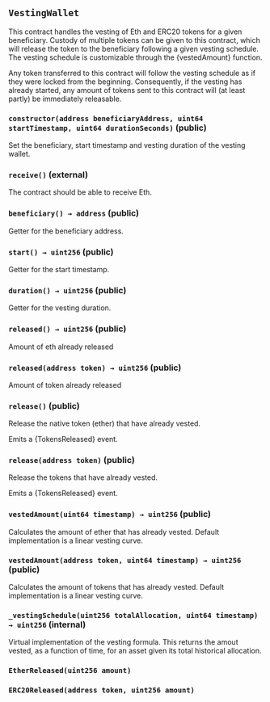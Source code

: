 ## `VestingWallet`



This contract handles the vesting of Eth and ERC20 tokens for a given beneficiary. Custody of multiple tokens
can be given to this contract, which will release the token to the beneficiary following a given vesting schedule.
The vesting schedule is customizable through the {vestedAmount} function.

Any token transferred to this contract will follow the vesting schedule as if they were locked from the beginning.
Consequently, if the vesting has already started, any amount of tokens sent to this contract will (at least partly)
be immediately releasable.


### `constructor(address beneficiaryAddress, uint64 startTimestamp, uint64 durationSeconds)` (public)



Set the beneficiary, start timestamp and vesting duration of the vesting wallet.

### `receive()` (external)



The contract should be able to receive Eth.

### `beneficiary() → address` (public)



Getter for the beneficiary address.

### `start() → uint256` (public)



Getter for the start timestamp.

### `duration() → uint256` (public)



Getter for the vesting duration.

### `released() → uint256` (public)



Amount of eth already released

### `released(address token) → uint256` (public)



Amount of token already released

### `release()` (public)



Release the native token (ether) that have already vested.

Emits a {TokensReleased} event.

### `release(address token)` (public)



Release the tokens that have already vested.

Emits a {TokensReleased} event.

### `vestedAmount(uint64 timestamp) → uint256` (public)



Calculates the amount of ether that has already vested. Default implementation is a linear vesting curve.

### `vestedAmount(address token, uint64 timestamp) → uint256` (public)



Calculates the amount of tokens that has already vested. Default implementation is a linear vesting curve.

### `_vestingSchedule(uint256 totalAllocation, uint64 timestamp) → uint256` (internal)



Virtual implementation of the vesting formula. This returns the amout vested, as a function of time, for
an asset given its total historical allocation.


### `EtherReleased(uint256 amount)`





### `ERC20Released(address token, uint256 amount)`







